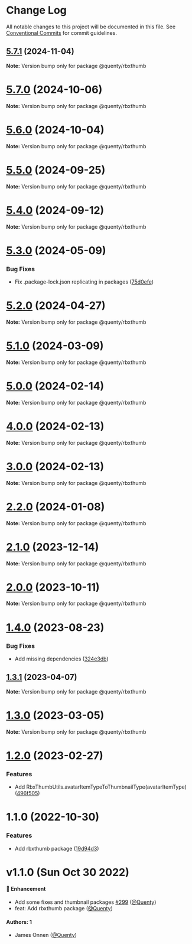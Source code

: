 # Change Log

All notable changes to this project will be documented in this file.
See [Conventional Commits](https://conventionalcommits.org) for commit guidelines.

## [5.7.1](https://github.com/Quenty/NevermoreEngine/compare/@quenty/rbxthumb@5.7.0...@quenty/rbxthumb@5.7.1) (2024-11-04)

**Note:** Version bump only for package @quenty/rbxthumb





# [5.7.0](https://github.com/Quenty/NevermoreEngine/compare/@quenty/rbxthumb@5.6.0...@quenty/rbxthumb@5.7.0) (2024-10-06)

**Note:** Version bump only for package @quenty/rbxthumb





# [5.6.0](https://github.com/Quenty/NevermoreEngine/compare/@quenty/rbxthumb@5.5.0...@quenty/rbxthumb@5.6.0) (2024-10-04)

**Note:** Version bump only for package @quenty/rbxthumb





# [5.5.0](https://github.com/Quenty/NevermoreEngine/compare/@quenty/rbxthumb@5.4.0...@quenty/rbxthumb@5.5.0) (2024-09-25)

**Note:** Version bump only for package @quenty/rbxthumb





# [5.4.0](https://github.com/Quenty/NevermoreEngine/compare/@quenty/rbxthumb@5.3.0...@quenty/rbxthumb@5.4.0) (2024-09-12)

**Note:** Version bump only for package @quenty/rbxthumb





# [5.3.0](https://github.com/Quenty/NevermoreEngine/compare/@quenty/rbxthumb@5.2.0...@quenty/rbxthumb@5.3.0) (2024-05-09)


### Bug Fixes

* Fix .package-lock.json replicating in packages ([75d0efe](https://github.com/Quenty/NevermoreEngine/commit/75d0efeef239f221d93352af71a5b3e930ec23c5))





# [5.2.0](https://github.com/Quenty/NevermoreEngine/compare/@quenty/rbxthumb@5.1.0...@quenty/rbxthumb@5.2.0) (2024-04-27)

**Note:** Version bump only for package @quenty/rbxthumb





# [5.1.0](https://github.com/Quenty/NevermoreEngine/compare/@quenty/rbxthumb@5.0.0...@quenty/rbxthumb@5.1.0) (2024-03-09)

**Note:** Version bump only for package @quenty/rbxthumb





# [5.0.0](https://github.com/Quenty/NevermoreEngine/compare/@quenty/rbxthumb@4.0.0...@quenty/rbxthumb@5.0.0) (2024-02-14)

**Note:** Version bump only for package @quenty/rbxthumb





# [4.0.0](https://github.com/Quenty/NevermoreEngine/compare/@quenty/rbxthumb@3.0.0...@quenty/rbxthumb@4.0.0) (2024-02-13)

**Note:** Version bump only for package @quenty/rbxthumb





# [3.0.0](https://github.com/Quenty/NevermoreEngine/compare/@quenty/rbxthumb@2.2.0...@quenty/rbxthumb@3.0.0) (2024-02-13)

**Note:** Version bump only for package @quenty/rbxthumb





# [2.2.0](https://github.com/Quenty/NevermoreEngine/compare/@quenty/rbxthumb@2.1.0...@quenty/rbxthumb@2.2.0) (2024-01-08)

**Note:** Version bump only for package @quenty/rbxthumb





# [2.1.0](https://github.com/Quenty/NevermoreEngine/compare/@quenty/rbxthumb@2.0.0...@quenty/rbxthumb@2.1.0) (2023-12-14)

**Note:** Version bump only for package @quenty/rbxthumb





# [2.0.0](https://github.com/Quenty/NevermoreEngine/compare/@quenty/rbxthumb@1.4.0...@quenty/rbxthumb@2.0.0) (2023-10-11)

**Note:** Version bump only for package @quenty/rbxthumb





# [1.4.0](https://github.com/Quenty/NevermoreEngine/compare/@quenty/rbxthumb@1.3.1...@quenty/rbxthumb@1.4.0) (2023-08-23)


### Bug Fixes

* Add missing dependencies ([324e3db](https://github.com/Quenty/NevermoreEngine/commit/324e3dbcd7ed260542eebe24889cbc6cd968d380))





## [1.3.1](https://github.com/Quenty/NevermoreEngine/compare/@quenty/rbxthumb@1.3.0...@quenty/rbxthumb@1.3.1) (2023-04-07)

**Note:** Version bump only for package @quenty/rbxthumb





# [1.3.0](https://github.com/Quenty/NevermoreEngine/compare/@quenty/rbxthumb@1.2.0...@quenty/rbxthumb@1.3.0) (2023-03-05)

**Note:** Version bump only for package @quenty/rbxthumb





# [1.2.0](https://github.com/Quenty/NevermoreEngine/compare/@quenty/rbxthumb@1.1.0...@quenty/rbxthumb@1.2.0) (2023-02-27)


### Features

* Add RbxThumbUtils.avatarItemTypeToThumbnailType(avatarItemType) ([496f505](https://github.com/Quenty/NevermoreEngine/commit/496f5057b35e653ff5ef47e48330490644f8d6e4))





# 1.1.0 (2022-10-30)


### Features

* Add rbxthumb package ([19d94d3](https://github.com/Quenty/NevermoreEngine/commit/19d94d36755a560ae68081138286cffc25f134b3))





# v1.1.0 (Sun Oct 30 2022)

#### 🚀 Enhancement

- Add some fixes and thumbnail packages [#299](https://github.com/Quenty/NevermoreEngine/pull/299) ([@Quenty](https://github.com/Quenty))
- feat: Add rbxthumb package ([@Quenty](https://github.com/Quenty))

#### Authors: 1

- James Onnen ([@Quenty](https://github.com/Quenty))
